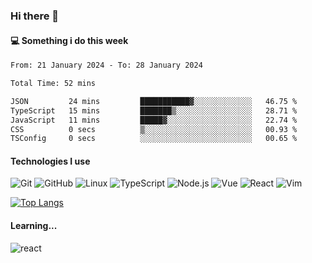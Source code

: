 ### Hi there 👋

#### 💻 Something i do this week

<!--START_SECTION:waka-->

```txt
From: 21 January 2024 - To: 28 January 2024

Total Time: 52 mins

JSON         24 mins         ███████████▓░░░░░░░░░░░░░   46.75 %
TypeScript   15 mins         ███████▒░░░░░░░░░░░░░░░░░   28.71 %
JavaScript   11 mins         █████▓░░░░░░░░░░░░░░░░░░░   22.74 %
CSS          0 secs          ▒░░░░░░░░░░░░░░░░░░░░░░░░   00.93 %
TSConfig     0 secs          ░░░░░░░░░░░░░░░░░░░░░░░░░   00.65 %
```

<!--END_SECTION:waka-->


#### Technologies I use
![Git](https://img.shields.io/badge/-Git-222222?style=flat&logo=git&logoColor=F05032)
![GitHub](https://img.shields.io/badge/-GitHub-181717?style=flat&logo=github)
![Linux](https://img.shields.io/badge/-Linux-222222?style=flat&logo=linux&logoColor=FCC624)
![TypeScript](https://img.shields.io/badge/-TypeScript-000000?style=flat&logo=typescript)
![Node.js](https://img.shields.io/badge/-Node.js-222222?style=flat&logo=node.js&logoColor=339933)
![Vue](https://img.shields.io/badge/-Vue-222222?style=flat&logo=Vue.js&logoColor=4FC08D)
![React](https://img.shields.io/badge/-React-222222?style=flat&logo=React&logoColor=blue)
![Vim](https://img.shields.io/badge/-Vim-222222?style=flat&logo=Vim&logoColor=green)

[![Top Langs](https://github-readme-stats.vercel.app/api/top-langs/?username=GodlessLiu&layout=compact)](https://github.com/anuraghazra/github-readme-stats)
#### Learning...
![react](https://img.shields.io/badge/react-18-blue.svg)
